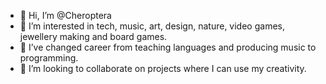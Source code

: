 - 👋 Hi, I’m @Cheroptera
- 👀 I’m interested in tech, music, art, design, nature, video games, jewellery making and board games.
- 🌱 I’ve changed career from teaching languages and producing music to programming. 
- 💞️ I’m looking to collaborate on projects where I can use my creativity. 


<!---
Cheroptera/Cheroptera is a ✨ special ✨ repository because its `README.md` (this file) appears on your GitHub profile.
You can click the Preview link to take a look at your changes.
--->
